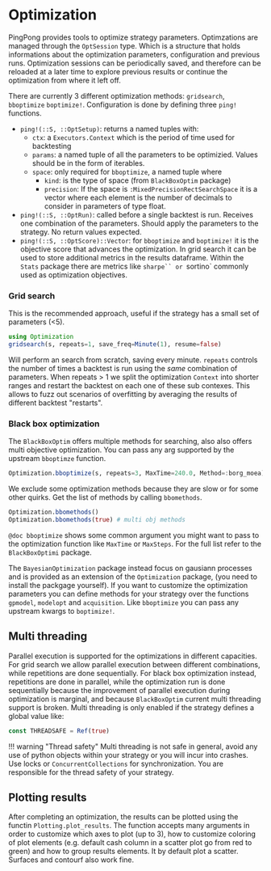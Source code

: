 # Optimization

PingPong provides tools to optimize strategy parameters. Optimzations are managed through the `OptSession` type. Which is a structure that holds informations about the optimization parameters, configuration and previous runs.
Optimization sessions can be periodically saved, and therefore can be reloaded at a later time to explore previous results or continue the optimization from where it left off.

There are currently 3 different optimization methods: `gridsearch`, `bboptimize` `boptimize!`.
Configuration is done by defining three `ping!` functions.

- `ping!(::S, ::OptSetup)`: returns a named tuples with:
   - `ctx`: a `Executors.Context` which is the period of time used for backtesting
   - `params`: a named tuple of all the parameters to be optimizied. Values should be in the form of iterables.
   - `space`: only required for `bboptimize`, a named tuple where
     - `kind`: is the type of space (from `BlackBoxOptim` package)
     - `precision`: If the space is `:MixedPrecisionRectSearchSpace` it is a vector where each element is the number of decimals to consider in parameters of type float.
- `ping!(::S, ::OptRun)`: called before a single backtest is run. Receives one combination of the parameters. Should apply the parameters to the strategy. No return values expected.
- `ping!(::S, ::OptScore)::Vector`: for `bboptimize` and `boptimize!` it is the objective score that advances the optimization. In grid search it can be used to store additional metrics in the results dataframe. Within the `Stats` package there are metrics like `sharpe`` or `sortino` commonly used as optimization objectives.

### Grid search
This is the recommended approach, useful if the strategy has a small set of parameters (<5).
```julia
using Optimization
gridsearch(s, repeats=1, save_freq=Minute(1), resume=false)
```
Will perform an search from scratch, saving every minute.
`repeats` controls the number of times a backtest is run using the _same_ combination of parameters. When repeats > 1 we split the optimization `Context` into shorter ranges and restart the backtest on each one of these sub contexes. This allows to fuzz out scenarios of overfitting by averaging the results of different backtest "restarts".

### Black box optimization
The `BlackBoxOptim` offers multiple methods for searching, also also offers multi objective optimization. You can pass any arg supported by the upstream `bboptimze` function.

```julia
Optimization.bboptimize(s, repeats=3, MaxTime=240.0, Method=:borg_moea)
```
We exclude some optimization methods because they are slow or for some other quirks. Get the list of methods by calling `bbomethods`.
```julia
Optimization.bbomethods()
Optimization.bbomethods(true) # multi obj methods
```
`@doc bboptimize` shows some common argument you might want to pass to the optimization function like `MaxTime` or `MaxSteps`. For the full list refer to the `BlackBoxOptimi` package.

The `BayesianOptimization` package instead focus on gausiann processes and is provided as an extension of the `Optimization` package, (you need to install the packgage yourself). If you want to customize the optimization parameters you can define methods for your strategy over the functions `gpmodel`, `modelopt` and `acquisition`.
Like `bboptimize` you can pass any upstream kwargs to `boptimize!`.

## Multi threading
Parallel execution is supported for the optimizations in different capacities. For grid search we allow parallel execution between different combinations, while repetitions are done sequentially. For black box optimization instead, repetitions are done in parallel, while the optimization run is done sequentially because the improvement of parallel execution during optimization is marginal, and because `BlackBoxOptim` current multi threading support is broken.
Multi threading is only enabled if the strategy defines a global value like:
```julia
const THREADSAFE = Ref(true)
```

!!! warning "Thread safety"
    Multi threading is not safe in general, avoid any use of python objects within your strategy or you will incur into crashes. Use locks or `ConcurrentCollections` for synchronization. You are responsible for the thread safety of your strategy.

## Plotting results
After completing an optimization, the results can be plotted using the functin `Plotting.plot_results`. The function accepts many arguments in order to customize which axes to plot (up to 3), how to customize coloring of plot elements (e.g. default cash column in a scatter plot go from red to green) and how to group results elements. It by default plot a scatter. Surfaces and contourf also work fine.
